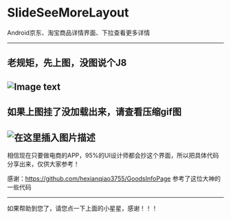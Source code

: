 # SlideSeeMoreLayout
Android京东、淘宝商品详情界面、下拉查看更多详情

------
老规矩，先上图，没图说个J8
------
![Image text](https://github.com/kangkanger/SlideSeeMoreLayout/blob/master/screenshots/2.gif)
------
如果上图挂了没加载出来，请查看压缩gif图
------
![在这里插入图片描述](https://img-blog.csdnimg.cn/20181211124806455.gif)
------

相信现在只要做电商的APP，95%的UI设计师都会抄这个界面，所以把具体代码分享出来，仅供大家参考！

感谢：https://github.com/hexianqiao3755/GoodsInfoPage  参考了这位大神的一些代码


------
如果帮助到您了，请您点一下上面的小星星，感谢！！！
